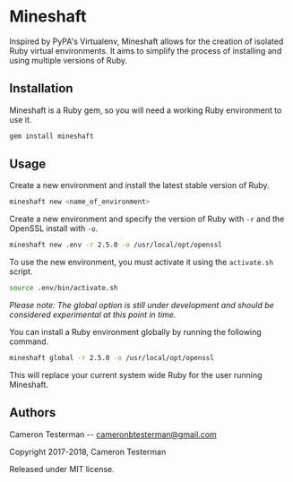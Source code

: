 # Mineshaft
Inspired by PyPA's Virtualenv, Mineshaft allows for the creation of isolated Ruby virtual environments. It aims to simplify the process of installing and using multiple versions of Ruby.

## Installation

Mineshaft is a Ruby gem, so you will need a working Ruby environment to use it.

```bash
gem install mineshaft
```

## Usage

Create a new environment and install the latest stable version of Ruby.

```bash
mineshaft new <name_of_environment>
```

Create a new environment and specify the version of Ruby with `-r` and the OpenSSL install with `-o`.

```bash
mineshaft new .env -r 2.5.0 -o /usr/local/opt/openssl
```

To use the new environment, you must activate it using the `activate.sh` script.

```bash
source .env/bin/activate.sh
```

*Please note: The global option is still under development and should be considered experimental at this point in time.* 

You can install a Ruby environment globally by running the following command.

```bash
mineshaft global -r 2.5.0 -o /usr/local/opt/openssl
```

This will replace your current system wide Ruby for the user running Mineshaft.

## Authors

Cameron Testerman   --  cameronbtesterman@gmail.com

Copyright 2017-2018, Cameron Testerman

Released under MIT license.  
